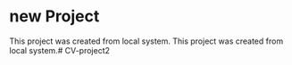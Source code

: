 # new Project

This project was created from local system.
This project was created from local system.#   C V - p r o j e c t 2 
 
 
